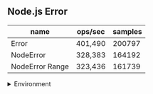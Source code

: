 ## Node.js Error

|name|ops/sec|samples|
|-|-|-|
|Error|401,490|200797|
|NodeError|328,383|164192|
|NodeError Range|323,436|161739|


<details>
<summary>Environment</summary>

* __Machine:__ linux x64 | 4 vCPUs | 7.6GB Mem
* __Run:__ Mon Sep 30 2024 21:15:09 GMT+0000 (Coordinated Universal Time)
</details>

<!--
{"environment":{"platform":"linux","arch":"x64","cpus":4,"totalMemory":7.597888946533203},"benchmarks":[{"name":"Error","opsSec":401490.62901072984,"samples":200797},{"name":"NodeError","opsSec":328383.70576819964,"samples":164192},{"name":"NodeError Range","opsSec":323436.0057158898,"samples":161739}]}-->
